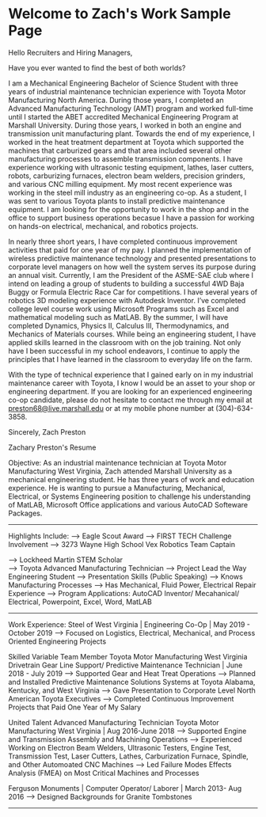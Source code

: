 # Welcome to Zach's Work Sample Page

Hello Recruiters and Hiring Managers,

Have you ever wanted to find the best of both worlds? 

I am a Mechanical Engineering Bachelor of Science Student with three years of industrial maintenance technician experience with Toyota Motor Manufacturing North America. During those years, I completed an Advanced Manufacturing Technology (AMT) program and worked full-time until I started the ABET accredited Mechanical Engineering Program at Marshall University. During those years, I worked in both an engine and transmission unit manufacturing plant. Towards the end of my experience, I worked in the heat treatment department at Toyota which supported the machines that carburized gears and that area included several other manufacturing processes to assemble transmission components. I have experience working with ultrasonic testing equipment, lathes, laser cutters, robots, carburizing furnaces, electron beam welders, precision grinders, and various CNC milling equipment. My most recent experience was working in the steel mill industry as an engineering co-op. As a student, I was sent to various Toyota plants to install predictive maintenance equipment. I am looking for the opportunity to work in the shop and in the office to support business operations becasue I have a passion for working on hands-on electrical, mechanical, and robotics projects. 

In nearly three short years, I have completed continuous improvement activities that paid for one year of my pay. I planned the implementation of wireless predictive maintenance technology and presented presentations to corporate level managers on how well the system serves its purpose during an annual visit. Currently, I am the President of the ASME-SAE club where I intend on leading a group of students to building a successful 4WD Baja Buggy or Formula Electric Race Car for competitions. I have several years of robotics 3D modeling experience with Autodesk Inventor. I’ve completed college level course work using Microsoft Programs such as Excel and mathematical modeling such as MatLAB. By the summer, I will have completed Dynamics, Physics II, Calculus III, Thermodynamics, and Mechanics of Materials courses. While being an engineering student, I have applied skills learned in the classroom with on the job training. Not only have I been successful in my school endeavors, I continue to apply the principles that I have learned in the classroom to everyday life on the farm. 

With the type of technical experience that I gained early on in my industrial maintenance career with Toyota, I know I would be an asset to your shop or engineering department. If you are looking for an experienced engineering co-op candidate, please do not hesitate to contact me through my email at preston68@live.marshall.edu or at my mobile phone number at (304)-634-3858.

Sincerely, 
Zach Preston 


Zachary Preston's Resume

Objective: As an industrial maintenance technician at Toyota Motor Manufacturing West Virginia, Zach attended Marshall University as a mechanical engineering student. He has three years of work and education experience. He is wanting to pursue a Manufacturing, Mechanical, Electrical, or Systems Engineering position to challenge his understanding of MatLAB, Microsoft Office applications and various AutoCAD Softeware Packages. 
_________________________________________________________________________________________________________________________________

Highlights Include:                                                                                                                        --> Eagle Scout Award                                                                                                                  --> FIRST TECH Challenge Involvement                                                                                                    --> 3273 Wayne High School Vex Robotics Team Captain
   
   --> Lockheed Martin STEM Scholar                                                                                                    
   --> Toyota Advanced Manufacturing Technician 
   --> Project Lead the Way Engineering Student
   --> Presentation Skills (Public Speaking)
   --> Knows Manufacturing Processes 
   --> Has Mechanical, Fluid Power, Electrical Repair Experience
   --> Program Applications: AutoCAD Inventor/ Mecahanical/ Electrical, Powerpoint, Excel, Word, MatLAB
  
_________________________________________________________________________________________________________________________________
Work Experience:
Steel of West Virginia | Engineering Co-Op | May 2019 - October 2019
   --> Focused on Logistics, Electrical, Mechanical, and Process Oriented Engineering Projects

Skilled Variable Team Member Toyota Motor Manufacturing West Virginia
Drivetrain Gear Line Support/ Predictive Maintenance Technician | June 2018 - July 2019
   --> Supported Gear and Heat Treat Operations
   --> Planned and Installed Predictive Maintenance Solutions Systems at Toyota Alabama, Kentucky, and West Virginia
   --> Gave Presentation to Corporate Level North American Toyota Executives
   --> Completed Continuous Improvement Projects that Paid One Year of My Salary

United Talent Advanced Manufacturing Technician Toyota Motor Manufacturing West Virginia | Aug 2016-June 2018
   --> Supported Engine and Transmission Assembly and Machining Operations
   --> Experienced Working on Electron Beam Welders, Ultrasonic Testers, Engine Test, Transmission Test, Laser Cutters, Lathes,          Carburization Furnace, Spindle, and Other Automoated CNC Machines
   --> Led Failure Modes Effects Analysis (FMEA) on Most Critical Machines and Processes
   
Ferguson Monuments | Computer Operator/ Laborer | March 2013- Aug 2016
   --> Designed Backgrounds for Granite Tombstones
_________________________________________________________________________________________________________________________________

